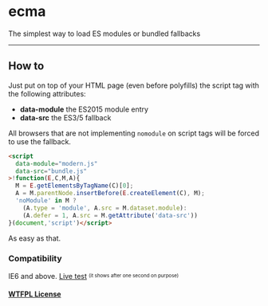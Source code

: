 # ecma
The simplest way to load ES modules or bundled fallbacks

- - -

## How to

Just put on top of your HTML page (even before polyfills) the script
tag with the following attributes:

  * **data-module** the ES2015 module entry
  * **data-src** the ES3/5 fallback

All browsers that are not implementing `nomodule` on script tags
will be forced to use the fallback.

```html
<script
  data-module="modern.js"
  data-src="bundle.js"
>!function(E,C,M,A){
  M = E.getElementsByTagName(C)[0];
  A = M.parentNode.insertBefore(E.createElement(C), M);
  'noModule' in M ?
    (A.type = 'module', A.src = M.dataset.module):
    (A.defer = 1, A.src = M.getAttribute('data-src'))
}(document,'script')</script>
```

As easy as that.


### Compatibility

IE6 and above. [Live test](https://webreflection.github.io/ecma/) <sup><sub>(it shows after one second on purpose)</sub></sup>


#### [WTFPL License](https://en.wikipedia.org/wiki/WTFPL)
